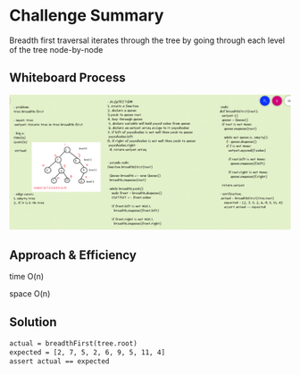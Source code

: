 # Challenge Summary
Breadth first traversal iterates through the tree by going through each level of the tree node-by-node

## Whiteboard Process

![whiteboard](cha.17.PNG)


## Approach & Efficiency
time O(n)

space O(n)

## Solution

    actual = breadthFirst(tree.root)
    expected = [2, 7, 5, 2, 6, 9, 5, 11, 4]
    assert actual == expected
    